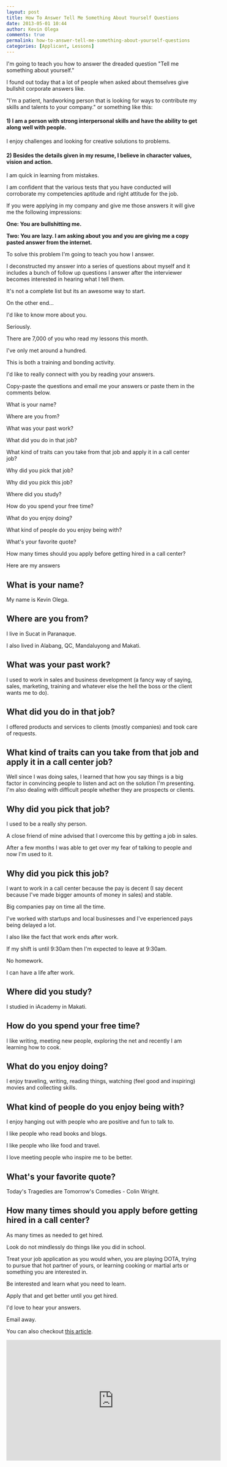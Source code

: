 ```yaml
---
layout: post
title: How To Answer Tell Me Something About Yourself Questions
date: 2013-05-01 10:44
author: Kevin Olega
comments: true
permalink: how-to-answer-tell-me-something-about-yourself-questions
categories: [Applicant, Lessons]
---
```

I'm going to teach you how to answer the dreaded question "Tell me something about yourself." 

I found out today that a lot of people when asked about themselves give bullshit corporate answers like. 

"I'm a patient, hardworking person that is looking for ways to contribute my skills and talents to your company." or something like this:

#### 1)   I am a person with strong interpersonal skills and have the ability to get along well with people. 

I enjoy challenges and looking for creative solutions to problems.

#### 2)   Besides the details given in my resume, I believe in character values, vision and action. 

I am quick in learning from mistakes. 

I am confident that the various tests that you have conducted will corroborate my competencies aptitude and right attitude for the job.

If you were applying in my company and give me those answers it will give me the following impressions:

**One: You are bullshitting me.**

**Two: You are lazy. I am asking about you and you are giving me a copy pasted answer from the internet.**

To solve this problem I'm going to teach you how I answer. 

I deconstructed my answer into a series of questions about myself and it includes a bunch of follow up questions I answer after the interviewer becomes interested in hearing what I tell them. 

It's not a complete list but its an awesome way to start.

On the other end...

I'd like to know more about you. 

Seriously. 

There are 7,000 of you who read my lessons this month. 

I've only met around a hundred. 

This is both a training and bonding activity. 

I'd like to really connect with you by reading your answers.

Copy-paste the questions and email me your answers or paste them in the comments below.

What is your name?

Where are you from?

What was your past work?

What did you do in that job?

What kind of traits can you take from that job and apply it in a call center job?

Why did you pick that job?

Why did you pick this job?

Where did you study?

How do you spend your free time?

What do you enjoy doing?

What kind of people do you enjoy being with?

What's your favorite quote?

How many times should you apply before getting hired in a call center?

Here are my answers


## What is your name?

My name is Kevin Olega.

## Where are you from?

I live in Sucat in Paranaque. 

I also lived in Alabang, QC, Mandaluyong and Makati.

## What was your past work?

I used to work in sales and business development (a fancy way of saying, sales, marketing, training and whatever else the hell the boss or the client wants me to do).

## What did you do in that job?

I offered products and services to clients (mostly companies) and took care of requests.

## What kind of traits can you take from that job and apply it in a call center job?

Well since I was doing sales, I learned that how you say things is a big factor in convincing people to listen and act on the solution I'm presenting. I'm also dealing with difficult people whether they are prospects or clients.

## Why did you pick that job?

I used to be a really shy person. 

A close friend of mine advised that I overcome this by getting a job in sales. 

After a few months I was able to get over my fear of talking to people and now I'm used to it.

## Why did you pick this job?

I want to work in a call center because the pay is decent (I say decent because I've made bigger amounts of money in sales) and stable. 

Big companies pay on time all the time. 

I've worked with startups and local businesses and I've experienced pays being delayed a lot. 

I also like the fact that work ends after work. 

If my shift is until 9:30am then I'm expected to leave at 9:30am. 

No homework. 

I can have a life after work.

## Where did you study?

I studied in iAcademy in Makati.

## How do you spend your free time?

I like writing, meeting new people, exploring the net and recently I am learning how to cook.

## What do you enjoy doing?

I enjoy traveling, writing, reading things, watching (feel good and inspiring) movies and collecting skills.

## What kind of people do you enjoy being with?

I enjoy hanging out with people who are positive and fun to talk to. 

I like people who read books and blogs. 

I like people who like food and travel. 

I love meeting people who inspire me to be better.

## What's your favorite quote?

Today's Tragedies are Tomorrow's Comedies - Colin Wright.

## How many times should you apply before getting hired in a call center?

As many times as needed to get hired. 

Look do not mindlessly do things like you did in school. 

Treat your job application as you would when, you are playing DOTA, trying to pursue that hot partner of yours, or learning cooking or martial arts or something you are interested in. 

Be interested and learn what you need to learn. 

Apply that and get better until you get hired. 

I'd love to hear your answers. 

Email away.

You can also checkout [this article](https://www.cleverism.com/tell-me-about-yourself//).


<iframe width="560" height="315" src="https://www.youtube.com/embed/g1sxNVhHyVg" frameborder="0" allow="accelerometer; autoplay; encrypted-media; gyroscope; picture-in-picture" allowfullscreen></iframe>